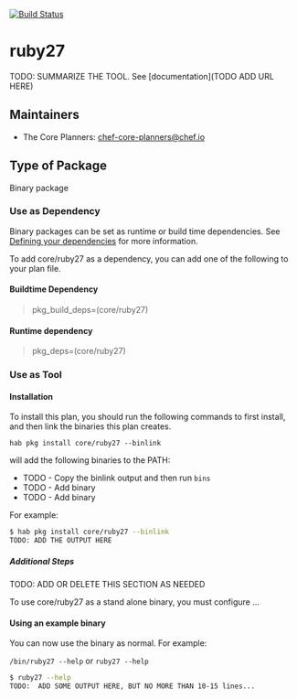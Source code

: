[![Build Status](https://dev.azure.com/chefcorp-partnerengineering/Chef%20Base%20Plans/_apis/build/status/chef-base-plans.ruby27?branchName=master)](https://dev.azure.com/chefcorp-partnerengineering/Chef%20Base%20Plans/_build/latest?definitionId=281&branchName=master)

# ruby27

TODO: SUMMARIZE THE TOOL.  See [documentation](TODO ADD URL HERE)

## Maintainers

* The Core Planners: <chef-core-planners@chef.io>

## Type of Package

Binary package

### Use as Dependency

Binary packages can be set as runtime or build time dependencies. See [Defining your dependencies](https://www.habitat.sh/docs/developing-packages/developing-packages/#sts=Define%20Your%20Dependencies) for more information.

To add core/ruby27 as a dependency, you can add one of the following to your plan file.

#### Buildtime Dependency

> pkg_build_deps=(core/ruby27)

#### Runtime dependency

> pkg_deps=(core/ruby27)

### Use as Tool

#### Installation

To install this plan, you should run the following commands to first install, and then link the binaries this plan creates.

``hab pkg install core/ruby27 --binlink``

will add the following binaries to the PATH:

* TODO - Copy the binlink output and then run ``bins``
* TODO - Add binary
* TODO - Add binary

For example:

```bash
$ hab pkg install core/ruby27 --binlink
TODO: ADD THE OUTPUT HERE
```

##### Additional Steps

TODO: ADD OR DELETE THIS SECTION AS NEEDED 

To use core/ruby27 as a stand alone binary, you must configure ...

#### Using an example binary

You can now use the binary as normal.  For example:

``/bin/ruby27 --help`` or ``ruby27 --help``

```bash
$ ruby27 --help
TODO:  ADD SOME OUTPUT HERE, BUT NO MORE THAN 10-15 lines...
```
